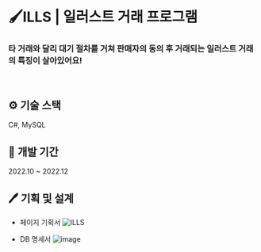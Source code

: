# 🖌️ILLS | 일러스트 거래 프로그램

### 타 거래와 달리 대기 절차를 거쳐 판매자의 동의 후 거래되는 일러스트 거래의 특징이 살아있어요!
<br/> 

## ⚙️ 기술 스택
C#, MySQL
<br/>

## 📅 개발 기간
2022.10 ~ 2022.12
<br/>

## 🖊️ 기획 및 설계
* 페이지 기획서 
![ILLS](https://github.com/user-attachments/assets/71a5337f-9e85-47ab-8f65-b220d99ce46d)

* DB 명세서
![image](https://github.com/user-attachments/assets/9e86052c-f06e-47b2-a29d-7e736cc75056)
